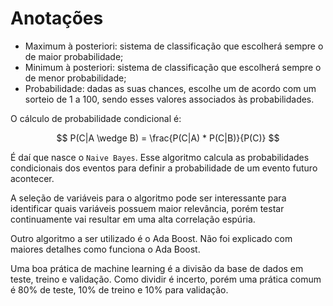 # Anotações

- Maximum à posteriori: sistema de classificação que escolherá sempre o de maior probabilidade;
- Minimum à posteriori: sistema de classificação que escolherá sempre o de menor probabilidade;
- Probabilidade: dadas as suas chances, escolhe um de acordo com um sorteio de 1 a 100, sendo esses valores associados às probabilidades.

O cálculo de probabilidade condicional é:

$$
P(C|A \wedge B) = \frac{P(C|A) * P(C|B)}{P(C)}
$$

É daí que nasce o `Naive Bayes`. Esse algoritmo calcula as probabilidades condicionais dos eventos para definir a probabilidade de um evento futuro acontecer.

A seleção de variáveis para o algoritmo pode ser interessante para identificar quais variáveis possuem maior relevância, porém testar continuamente vai resultar em uma alta correlação espúria.

Outro algoritmo a ser utilizado é o Ada Boost. Não foi explicado com maiores detalhes como funciona o Ada Boost.

Uma boa prática de machine learning é a divisão da base de dados em teste, treino e validação. Como dividir é incerto, porém uma prática comum é 80% de teste, 10% de treino e 10% para validação.
